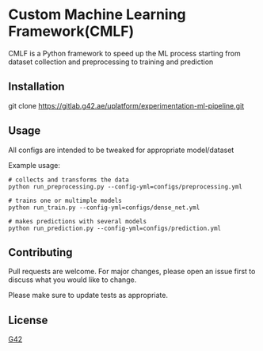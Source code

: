 # Custom Machine Learning Framework(CMLF)

CMLF is a Python framework to speed up the ML process starting from dataset collection and preprocessing to training and prediction

## Installation

git clone https://gitlab.g42.ae/uplatform/experimentation-ml-pipeline.git

## Usage

All configs are intended to be tweaked for appropriate model/dataset


Example usage:
```terminal
# collects and transforms the data
python run_preprocessing.py --config-yml=configs/preprocessing.yml

# trains one or multimple models
python run_train.py --config-yml=configs/dense_net.yml

# makes predictions with several models
python run_prediction.py --config-yml=configs/prediction.yml

```

## Contributing
Pull requests are welcome. For major changes, please open an issue first to discuss what you would like to change.

Please make sure to update tests as appropriate.

## License
[G42](https://g42.ai/)